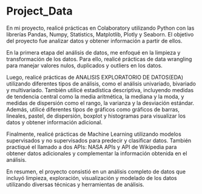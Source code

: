 # Project_Data
En mi proyecto, realicé prácticas en Colaboratory utilizando Python con las librerías Pandas, Numpy, Statistics, Matplotlib, Plotly y Seaborn. El objetivo del proyecto fue analizar datos y obtener información a partir de ellos.

En la primera etapa del análisis de datos, me enfoqué en la limpieza y transformación de los datos. Para ello, realicé prácticas de data wrangling para manejar valores nulos, duplicados y outliers en los datos.

Luego, realicé prácticas de ANALISIS EXPLORATORIO DE DATOS(EDA) utilizando diferentes tipos de análisis, como el análisis univariado, bivariado y multivariado. También utilicé estadística descriptiva, incluyendo medidas de tendencia central como la media aritmética, la mediana y la moda, y medidas de dispersión como el rango, la varianza y la desviación estándar. Además, utilicé diferentes tipos de gráficos como gráficos de barras, lineales, pastel, de dispersión, boxplot y histogramas para visualizar los datos y obtener información adicional.

Finalmente, realicé prácticas de Machine Learning utilizando modelos supervisados y no supervisados para predecir y clasificar datos. También practiqué el llamado a dos APIs: NASA APIs y API de Wikipedia para obtener datos adicionales y complementar la información obtenida en el análisis.

En resumen, el proyecto consistió en un análisis completo de datos que incluyó limpieza, exploración, visualización y modelado de los datos utilizando diversas técnicas y herramientas de análisis.
